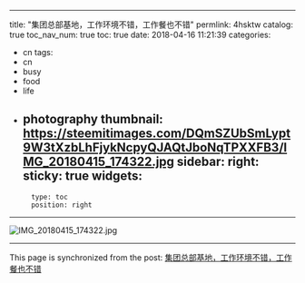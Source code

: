 
---
title: "集团总部基地，工作环境不错，工作餐也不错"
permlink: 4hsktw
catalog: true
toc_nav_num: true
toc: true
date: 2018-04-16 11:21:39
categories:
- cn
tags:
- cn
- busy
- food
- life
- photography
thumbnail: https://steemitimages.com/DQmSZUbSmLypt9W3tXzbLhFjykNcpyQJAQtJboNqTPXXFB3/IMG_20180415_174322.jpg
sidebar:
    right:
        sticky: true
widgets:
    -
        type: toc
        position: right
---


![IMG_20180415_174322.jpg](https://steemitimages.com/DQmSZUbSmLypt9W3tXzbLhFjykNcpyQJAQtJboNqTPXXFB3/IMG_20180415_174322.jpg)

- - -

This page is synchronized from the post: [集团总部基地，工作环境不错，工作餐也不错](https://steemit.com/@andrewma/4hsktw)
